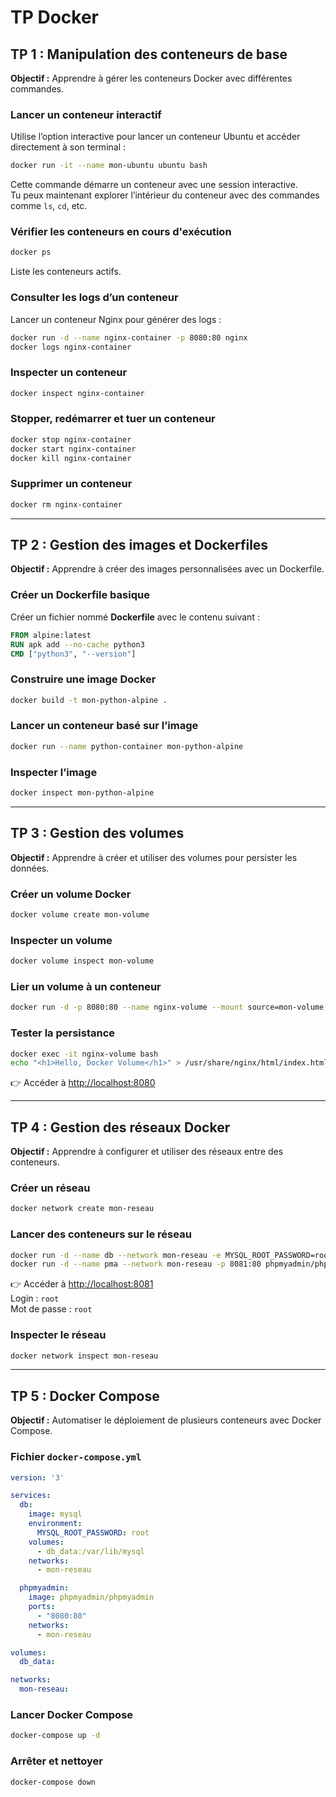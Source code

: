 # TP Docker

## TP 1 : Manipulation des conteneurs de base
**Objectif :** Apprendre à gérer les conteneurs Docker avec différentes commandes.

### Lancer un conteneur interactif
Utilise l’option interactive pour lancer un conteneur Ubuntu et accéder directement à son terminal :

```bash
docker run -it --name mon-ubuntu ubuntu bash
```

Cette commande démarre un conteneur avec une session interactive.  
Tu peux maintenant explorer l’intérieur du conteneur avec des commandes comme `ls`, `cd`, etc.

### Vérifier les conteneurs en cours d'exécution
```bash
docker ps
```

Liste les conteneurs actifs.

### Consulter les logs d’un conteneur
Lancer un conteneur Nginx pour générer des logs :
```bash
docker run -d --name nginx-container -p 8080:80 nginx
docker logs nginx-container
```

### Inspecter un conteneur
```bash
docker inspect nginx-container
```

### Stopper, redémarrer et tuer un conteneur
```bash
docker stop nginx-container
docker start nginx-container
docker kill nginx-container
```

### Supprimer un conteneur
```bash
docker rm nginx-container
```

---

## TP 2 : Gestion des images et Dockerfiles
**Objectif :** Apprendre à créer des images personnalisées avec un Dockerfile.

### Créer un Dockerfile basique
Créer un fichier nommé **Dockerfile** avec le contenu suivant :
```dockerfile
FROM alpine:latest
RUN apk add --no-cache python3
CMD ["python3", "--version"]
```

### Construire une image Docker
```bash
docker build -t mon-python-alpine .
```

### Lancer un conteneur basé sur l’image
```bash
docker run --name python-container mon-python-alpine
```

### Inspecter l’image
```bash
docker inspect mon-python-alpine
```

---

## TP 3 : Gestion des volumes
**Objectif :** Apprendre à créer et utiliser des volumes pour persister les données.

### Créer un volume Docker
```bash
docker volume create mon-volume
```

### Inspecter un volume
```bash
docker volume inspect mon-volume
```

### Lier un volume à un conteneur
```bash
docker run -d -p 8080:80 --name nginx-volume --mount source=mon-volume,target=/usr/share/nginx/html nginx
```

### Tester la persistance
```bash
docker exec -it nginx-volume bash
echo "<h1>Hello, Docker Volume</h1>" > /usr/share/nginx/html/index.html
```
👉 Accéder à [http://localhost:8080](http://localhost:8080)

---

## TP 4 : Gestion des réseaux Docker
**Objectif :** Apprendre à configurer et utiliser des réseaux entre des conteneurs.

### Créer un réseau
```bash
docker network create mon-reseau
```

### Lancer des conteneurs sur le réseau
```bash
docker run -d --name db --network mon-reseau -e MYSQL_ROOT_PASSWORD=root mysql
docker run -d --name pma --network mon-reseau -p 8081:80 phpmyadmin/phpmyadmin
```

👉 Accéder à [http://localhost:8081](http://localhost:8081)  
Login : `root`  
Mot de passe : `root`

### Inspecter le réseau
```bash
docker network inspect mon-reseau
```

---

## TP 5 : Docker Compose
**Objectif :** Automatiser le déploiement de plusieurs conteneurs avec Docker Compose.

### Fichier `docker-compose.yml`
```yaml
version: '3'

services:
  db:
    image: mysql
    environment:
      MYSQL_ROOT_PASSWORD: root
    volumes:
      - db_data:/var/lib/mysql
    networks:
      - mon-reseau

  phpmyadmin:
    image: phpmyadmin/phpmyadmin
    ports:
      - "8080:80"
    networks:
      - mon-reseau

volumes:
  db_data:

networks:
  mon-reseau:
```

### Lancer Docker Compose
```bash
docker-compose up -d
```

### Arrêter et nettoyer
```bash
docker-compose down
```
